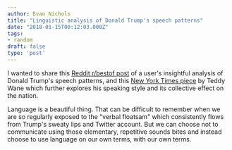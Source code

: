 ```yaml
---
author: Evan Nichols
title: "Linguistic analysis of Donald Trump's speech patterns"
date: "2018-01-15T00:12:03.000Z"
tags:
- random
draft: false
type: 'post'
---
```


I wanted to share this [Reddit r/bestof post][1] of a user's insightful analysis of Donald Trump's speech patterns, and this [New York Times piece][2] by Teddy Wane which further explores his speaking style and its collective effect on the nation.

Language is a beautiful thing. That can be difficult to remember when we are so regularly exposed to the "verbal floatsam" which consistently flows from Trump's sweaty lips and Twitter account. But we can choose not to communicate using those elementary, repetitive sounds bites and instead choose to use language on our own terms, with our own terms.

[1]: https://www.reddit.com/r/bestof/comments/7q7v91/udeggit_s_linguistic_analysis_of_donald_trumps/
[2]: https://www.nytimes.com/2017/09/08/style/donald-trump-yuge-sad-failing.html?mcubz=1

